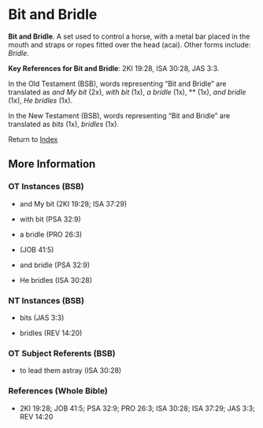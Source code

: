 # Bit and Bridle
**Bit and Bridle**. 
A set used to control a horse, with a metal bar placed in the mouth and straps or ropes fitted over the head (acai). 
Other forms include: 
*Bridle*. 


**Key References for Bit and Bridle**: 
2KI 19:28, ISA 30:28, JAS 3:3. 


In the Old Testament (BSB), words representing “Bit and Bridle” are translated as 
*and My bit* (2x), *with bit* (1x), *a bridle* (1x), ** (1x), *and bridle* (1x), *He bridles* (1x). 


In the New Testament (BSB), words representing “Bit and Bridle” are translated as 
*bits* (1x), *bridles* (1x). 


Return to [Index](00-Index.md)

## More Information

### OT Instances (BSB)

* and My bit (2KI 19:28; ISA 37:29)

* with bit (PSA 32:9)

* a bridle (PRO 26:3)

*  (JOB 41:5)

* and bridle (PSA 32:9)

* He bridles (ISA 30:28)



### NT Instances (BSB)

* bits (JAS 3:3)

* bridles (REV 14:20)



### OT Subject Referents (BSB)

* to lead them astray (ISA 30:28)



### References (Whole Bible)

* 2KI 19:28; JOB 41:5; PSA 32:9; PRO 26:3; ISA 30:28; ISA 37:29; JAS 3:3; REV 14:20



